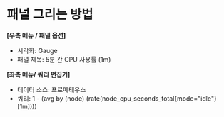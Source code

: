 # 패널 그리는 방법


**[우측 메뉴 / 패널 옵션]**
* 시각화: Gauge
* 패널 제목: 5분 간 CPU 사용률 (1m)

**[좌측 메뉴/ 쿼리 편집기]** 
* 데이터 소스: 프로메테우스
* 쿼리:  1 - (avg by (node) 	(rate(node_cpu_seconds_total{mode="idle"}[1m])))
